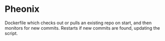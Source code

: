 # Pheonix
Dockerfile which checks out or pulls an existing repo on start, and then monitors for new commits. Restarts if new commits are found, updating the script.
